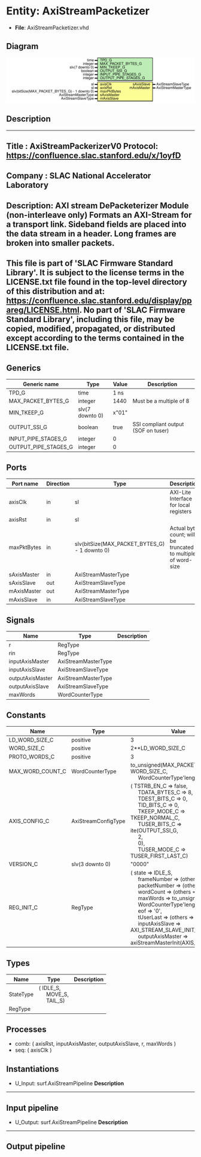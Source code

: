 # Entity: AxiStreamPacketizer

- **File**: AxiStreamPacketizer.vhd
## Diagram

![Diagram](AxiStreamPacketizer.svg "Diagram")
## Description

-----------------------------------------------------------------------------
 Title      : AxiStreamPackerizerV0 Protocol: https://confluence.slac.stanford.edu/x/1oyfD
-----------------------------------------------------------------------------
 Company    : SLAC National Accelerator Laboratory
-----------------------------------------------------------------------------
 Description: AXI stream DePacketerizer Module (non-interleave only)
    Formats an AXI-Stream for a transport link.
    Sideband fields are placed into the data stream in a header.
    Long frames are broken into smaller packets.
-----------------------------------------------------------------------------
 This file is part of 'SLAC Firmware Standard Library'.
 It is subject to the license terms in the LICENSE.txt file found in the
 top-level directory of this distribution and at:
    https://confluence.slac.stanford.edu/display/ppareg/LICENSE.html.
 No part of 'SLAC Firmware Standard Library', including this file,
 may be copied, modified, propagated, or distributed except according to
 the terms contained in the LICENSE.txt file.
-----------------------------------------------------------------------------
## Generics

| Generic name         | Type            | Value | Description                          |
| -------------------- | --------------- | ----- | ------------------------------------ |
| TPD_G                | time            | 1 ns  |                                      |
| MAX_PACKET_BYTES_G   | integer         | 1440  |  Must be a multiple of 8             |
| MIN_TKEEP_G          | slv(7 downto 0) | x"01" |                                      |
| OUTPUT_SSI_G         | boolean         | true  |  SSI compliant output (SOF on tuser) |
| INPUT_PIPE_STAGES_G  | integer         | 0     |                                      |
| OUTPUT_PIPE_STAGES_G | integer         | 0     |                                      |
## Ports

| Port name   | Direction | Type                                          | Description                                                   |
| ----------- | --------- | --------------------------------------------- | ------------------------------------------------------------- |
| axisClk     | in        | sl                                            | AXI-Lite Interface for local registers                        |
| axisRst     | in        | sl                                            |                                                               |
| maxPktBytes | in        | slv(bitSize(MAX_PACKET_BYTES_G) - 1 downto 0) | Actual byte count; will be truncated to multiple of word-size |
| sAxisMaster | in        | AxiStreamMasterType                           |                                                               |
| sAxisSlave  | out       | AxiStreamSlaveType                            |                                                               |
| mAxisMaster | out       | AxiStreamMasterType                           |                                                               |
| mAxisSlave  | in        | AxiStreamSlaveType                            |                                                               |
## Signals

| Name             | Type                | Description |
| ---------------- | ------------------- | ----------- |
| r                | RegType             |             |
| rin              | RegType             |             |
| inputAxisMaster  | AxiStreamMasterType |             |
| inputAxisSlave   | AxiStreamSlaveType  |             |
| outputAxisMaster | AxiStreamMasterType |             |
| outputAxisSlave  | AxiStreamSlaveType  |             |
| maxWords         | WordCounterType     |             |
## Constants

| Name             | Type                | Value                                                                                                                                                                                                                                                                                                                                                                                                                                                                                                                                                                                                                                                                                                                                                                  | Description |
| ---------------- | ------------------- | ---------------------------------------------------------------------------------------------------------------------------------------------------------------------------------------------------------------------------------------------------------------------------------------------------------------------------------------------------------------------------------------------------------------------------------------------------------------------------------------------------------------------------------------------------------------------------------------------------------------------------------------------------------------------------------------------------------------------------------------------------------------------- | ----------- |
| LD_WORD_SIZE_C   | positive            |  3                                                                                                                                                                                                                                                                                                                                                                                                                                                                                                                                                                                                                                                                                                                                                                     |             |
| WORD_SIZE_C      | positive            |  2**LD_WORD_SIZE_C                                                                                                                                                                                                                                                                                                                                                                                                                                                                                                                                                                                                                                                                                                                                                     |             |
| PROTO_WORDS_C    | positive            |  3                                                                                                                                                                                                                                                                                                                                                                                                                                                                                                                                                                                                                                                                                                                                                                     |             |
| MAX_WORD_COUNT_C | WordCounterType     |  to_unsigned(MAX_PACKET_BYTES_G / WORD_SIZE_C,<br><span style="padding-left:20px"> WordCounterType'length)                                                                                                                                                                                                                                                                                                                                                                                                                                                                                                                                                                                                                                                             |             |
| AXIS_CONFIG_C    | AxiStreamConfigType |  (       TSTRB_EN_C    => false,<br><span style="padding-left:20px">       TDATA_BYTES_C => 8,<br><span style="padding-left:20px">       TDEST_BITS_C  => 0,<br><span style="padding-left:20px">       TID_BITS_C    => 0,<br><span style="padding-left:20px">       TKEEP_MODE_C  => TKEEP_NORMAL_C,<br><span style="padding-left:20px">       TUSER_BITS_C  => ite(OUTPUT_SSI_G,<br><span style="padding-left:20px"> 2,<br><span style="padding-left:20px"> 0),<br><span style="padding-left:20px">       TUSER_MODE_C  => TUSER_FIRST_LAST_C)                                                                                                                                                                                                                       |             |
| VERSION_C        | slv(3 downto 0)     |  "0000"                                                                                                                                                                                                                                                                                                                                                                                                                                                                                                                                                                                                                                                                                                                                                                |             |
| REG_INIT_C       | RegType             |  (       state            => IDLE_S,<br><span style="padding-left:20px">       frameNumber      => (others => '0'),<br><span style="padding-left:20px">       packetNumber     => (others => '0'),<br><span style="padding-left:20px">       wordCount        => (others => '0'),<br><span style="padding-left:20px">       maxWords         => to_unsigned(1,<br><span style="padding-left:20px"> WordCounterType'length),<br><span style="padding-left:20px">       eof              => '0',<br><span style="padding-left:20px">       tUserLast        => (others => '0'),<br><span style="padding-left:20px">       inputAxisSlave   => AXI_STREAM_SLAVE_INIT_C,<br><span style="padding-left:20px">       outputAxisMaster => axiStreamMasterInit(AXIS_CONFIG_C)) |             |
## Types

| Name      | Type                                                                                               | Description |
| --------- | -------------------------------------------------------------------------------------------------- | ----------- |
| StateType | ( IDLE_S,<br><span style="padding-left:20px"> MOVE_S,<br><span style="padding-left:20px"> TAIL_S)  |             |
| RegType   |                                                                                                    |             |
## Processes
- comb: ( axisRst, inputAxisMaster, outputAxisSlave, r, maxWords )
- seq: ( axisClk )
## Instantiations

- U_Input: surf.AxiStreamPipeline
**Description**
---------------
 Input pipeline
---------------

- U_Output: surf.AxiStreamPipeline
**Description**
----------------
 Output pipeline
----------------

